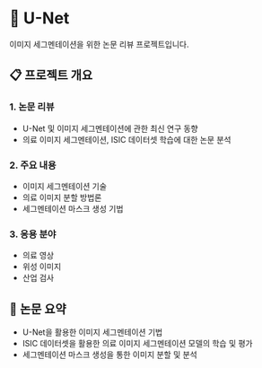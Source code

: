 # 🎨 U-Net

이미지 세그멘테이션을 위한 논문 리뷰 프로젝트입니다.

## 📋 프로젝트 개요

### 1. 논문 리뷰
- U-Net 및 이미지 세그멘테이션에 관한 최신 연구 동향
- 의료 이미지 세그멘테이션, ISIC 데이터셋 학습에 대한 논문 분석

### 2. 주요 내용
- 이미지 세그멘테이션 기술
- 의료 이미지 분할 방법론
- 세그멘테이션 마스크 생성 기법

### 3. 응용 분야
- 의료 영상
- 위성 이미지
- 산업 검사

## 📄 논문 요약
- U-Net을 활용한 이미지 세그멘테이션 기법
- ISIC 데이터셋을 활용한 의료 이미지 세그멘테이션 모델의 학습 및 평가
- 세그멘테이션 마스크 생성을 통한 이미지 분할 및 분석
